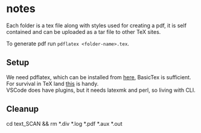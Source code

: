 # notes
Each folder is a tex file along with styles used for creating a pdf, it is self contained and can be uploaded as a tar file to other TeX sites. 

To generate pdf run ```pdflatex <folder-name>.tex```. 


## Setup
We need pdflatex, which can be installed from [here](https://www.tug.org/mactex/mactex-download.html), BasicTex is sufficient.   
For survival in TeX land [this](https://web.mit.edu/rsi/www/pdfs/new-latex.pdf) is handy.   
VSCode does have plugins, but it needs latexmk and perl, so living with CLI.

## Cleanup
cd text_SCAN && rm *.div *.log *.pdf *.aux *.out